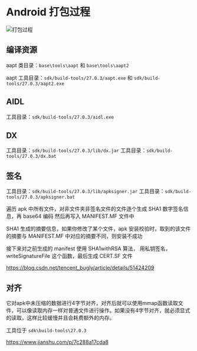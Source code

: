 # Android 打包过程

![打包过程](https://upload-images.jianshu.io/upload_images/1441907-8a2c24bbb71c2cbf.png?imageMogr2/auto-orient/strip%7CimageView2/2/w/536/format/webp)

## 编译资源

aapt 类目录：`base\tools\aapt` 和 `base\tools\aapt2`

aapt 工具目录：`sdk/build-tools/27.0.3/aapt.exe` 和 `sdk/build-tools/27.0.3/aapt2.exe`

## AIDL

工具目录：`sdk/build-tools/27.0.3/aidl.exe`

## DX

工具目录：`sdk/build-tools/27.0.3/lib/dx.jar`
工具目录：`sdk/build-tools/27.0.3/dx.bat`

## 签名

工具目录：`sdk/build-tools/27.0.3/lib/apksigner.jar`
工具目录：`sdk/build-tools/27.0.3/apksigner.bat`

遍历 apk 中所有文件，对非文件夹非签名文件的文件逐个生成 SHA1 数字签名信息，再 base64 编码 然后再写入 MANIFEST.MF 文件中

SHA1 生成的摘要信息，如果你修改了某个文件，apk 安装校验时，取到的该文件的摘要与 MANIFEST.MF 中对应的摘要不同，则安装不成功

接下来对之前生成的 manifest 使用 SHA1withRSA 算法， 用私钥签名，writeSignatureFile 这个函数，最后生成 CERT.SF 文件

https://blog.csdn.net/tencent_bugly/article/details/51424209

## 对齐

它对apk中未压缩的数据进行4字节对齐，对齐后就可以使用mmap函数读取文件，可以像读取内存一样对普通文件进行操作。如果没有4字节对齐，就必须显式的读取，这样比较缓慢并且会耗费额外的内存。

工具位于 `sdk\build-tools\27.0.3`

https://www.jianshu.com/p/7c288a17cda8